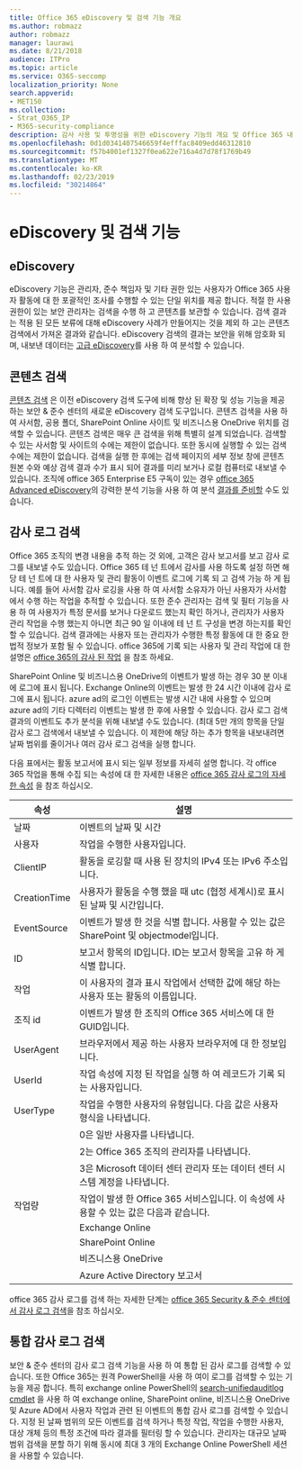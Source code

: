 ```yaml
---
title: Office 365 eDiscovery 및 검색 기능 개요
ms.author: robmazz
author: robmazz
manager: laurawi
ms.date: 8/21/2018
audience: ITPro
ms.topic: article
ms.service: O365-seccomp
localization_priority: None
search.appverid:
- MET150
ms.collection:
- Strat_O365_IP
- M365-security-compliance
description: 감사 사용 및 투명성을 위한 eDiscovery 기능의 개요 및 Office 365 내의 기타 검색 기능
ms.openlocfilehash: 0d1d0341407546659f4efffac8409edd46312810
ms.sourcegitcommit: f57b4001ef1327f0ea622e716a4d7d78f1769b49
ms.translationtype: MT
ms.contentlocale: ko-KR
ms.lasthandoff: 02/23/2019
ms.locfileid: "30214864"
---
```

# <a name="ediscovery-and-search-features"></a>eDiscovery 및 검색 기능 

## <a name="ediscovery"></a>eDiscovery
eDiscovery 기능은 관리자, 준수 책임자 및 기타 권한 있는 사용자가 Office 365 사용자 활동에 대 한 포괄적인 조사를 수행할 수 있는 단일 위치를 제공 합니다. 적절 한 사용 권한이 있는 보안 관리자는 검색을 수행 하 고 콘텐츠를 보관할 수 있습니다. 검색 결과는 적용 된 모든 보류에 대해 eDiscovery 사례가 만들어지는 것을 제외 하 고는 콘텐츠 검색에서 가져온 결과와 같습니다. eDiscovery 검색의 결과는 보안을 위해 암호화 되며, 내보낸 데이터는 [고급 eDiscovery](https://support.office.com/article/office-365-advanced-ediscovery-fd53438a-a760-45f6-9df4-861b50161ae4)를 사용 하 여 분석할 수 있습니다.

## <a name="content-search"></a>콘텐츠 검색
[콘텐츠 검색](https://support.office.com/article/Run-a-Content-Search-in-the-Office-365-Security-Compliance-Center-61852fd9-fe8a-4880-a339-cb19ed3bff4a) 은 이전 eDiscovery 검색 도구에 비해 향상 된 확장 및 성능 기능을 제공 하는 보안 & 준수 센터의 새로운 eDiscovery 검색 도구입니다. 콘텐츠 검색을 사용 하 여 사서함, 공용 폴더, SharePoint Online 사이트 및 비즈니스용 OneDrive 위치를 검색할 수 있습니다. 콘텐츠 검색은 매우 큰 검색을 위해 특별히 설계 되었습니다. 검색할 수 있는 사서함 및 사이트의 수에는 제한이 없습니다. 또한 동시에 실행할 수 있는 검색 수에는 제한이 없습니다. 검색을 실행 한 후에는 검색 페이지의 세부 정보 창에 콘텐츠 원본 수와 예상 검색 결과 수가 표시 되어 결과를 미리 보거나 로컬 컴퓨터로 내보낼 수 있습니다. 조직에 office 365 Enterprise E5 구독이 있는 경우 [office 365 Advanced eDiscovery](http://go.microsoft.com/fwlink/p/?LinkID=620116)의 강력한 분석 기능을 사용 하 여 분석 [결과를 준비할](https://support.office.com/article/Run-a-Content-Search-in-the-Office-365-Security-Compliance-Center-61852fd9-fe8a-4880-a339-cb19ed3bff4a#prepare) 수도 있습니다.

## <a name="audit-log-search"></a>감사 로그 검색
Office 365 조직의 변경 내용을 추적 하는 것 외에, 고객은 감사 보고서를 보고 감사 로그를 내보낼 수도 있습니다. Office 365 테 넌 트에서 감사를 사용 하도록 설정 하면 해당 테 넌 트에 대 한 사용자 및 관리 활동이 이벤트 로그에 기록 되 고 검색 가능 하 게 됩니다. 예를 들어 사서함 감사 로깅을 사용 하 여 사서함 소유자가 아닌 사용자가 사서함에서 수행 하는 작업을 추적할 수 있습니다. 또한 준수 관리자는 검색 및 필터 기능을 사용 하 여 사용자가 특정 문서를 보거나 다운로드 했는지 확인 하거나, 관리자가 사용자 관리 작업을 수행 했는지 아니면 최근 90 일 이내에 테 넌 트 구성을 변경 하는지를 확인할 수 있습니다. 검색 결과에는 사용자 또는 관리자가 수행한 특정 활동에 대 한 중요 한 법적 정보가 포함 될 수 있습니다. office 365에 기록 되는 사용자 및 관리 작업에 대 한 설명은 [office 365의 감사 된 작업](https://support.office.com/article/Search-the-audit-log-in-the-Office-365-Security-Compliance-Center-0d4d0f35-390b-4518-800e-0c7ec95e946c#auditlogevents) 을 참조 하세요.

SharePoint Online 및 비즈니스용 OneDrive의 이벤트가 발생 하는 경우 30 분 이내에 로그에 표시 됩니다. Exchange Online의 이벤트는 발생 한 24 시간 이내에 감사 로그에 표시 됩니다. azure ad의 로그인 이벤트는 발생 시간 내에 사용할 수 있으며 azure ad의 기타 디렉터리 이벤트는 발생 한 후에 사용할 수 있습니다. 감사 로그 검색 결과의 이벤트도 추가 분석을 위해 내보낼 수도 있습니다. (최대 5만 개의 항목을 단일 감사 로그 검색에서 내보낼 수 있습니다. 이 제한에 해당 하는 추가 항목을 내보내려면 날짜 범위를 줄이거나 여러 감사 로그 검색을 실행 합니다.

다음 표에서는 활동 보고서에 표시 되는 일부 정보를 자세히 설명 합니다. 각 office 365 작업을 통해 수집 되는 속성에 대 한 자세한 내용은 [office 365 감사 로그의 자세한 속성](https://support.office.com/article/detailed-properties-in-the-office-365-audit-log-ce004100-9e7f-443e-942b-9b04098fcfc3
) 을 참조 하십시오.

| 속성 | 설명 |
|----------------|----------------------------------------------------------------------------------------------------------------------|
| 날짜 | 이벤트의 날짜 및 시간 |
| 사용자 | 작업을 수행한 사용자입니다. |
| ClientIP | 활동을 로깅할 때 사용 된 장치의 IPv4 또는 IPv6 주소입니다. |
| CreationTime | 사용자가 활동을 수행 했을 때 utc (협정 세계시)로 표시 된 날짜 및 시간입니다. |
| EventSource | 이벤트가 발생 한 것을 식별 합니다. 사용할 수 있는 값은 SharePoint 및 objectmodel입니다. |
| ID | 보고서 항목의 ID입니다. ID는 보고서 항목을 고유 하 게 식별 합니다. |
| 작업 | 이 사용자의 결과 표시 작업에서 선택한 값에 해당 하는 사용자 또는 활동의 이름입니다. |
| 조직 id | 이벤트가 발생 한 조직의 Office 365 서비스에 대 한 GUID입니다. |
| UserAgent | 브라우저에서 제공 하는 사용자 브라우저에 대 한 정보입니다. |
| UserId | 작업 속성에 지정 된 작업을 실행 하 여 레코드가 기록 되는 사용자입니다. |
| UserType | 작업을 수행한 사용자의 유형입니다. 다음 값은 사용자 형식을 나타냅니다. |
|  | 0은 일반 사용자를 나타냅니다. |
|  | 2는 Office 365 조직의 관리자를 나타냅니다. |
|  | 3은 Microsoft 데이터 센터 관리자 또는 데이터 센터 시스템 계정을 나타냅니다. |
| 작업량 | 작업이 발생 한 Office 365 서비스입니다. 이 속성에 사용할 수 있는 값은 다음과 같습니다. |
|  | Exchange Online |
|  | SharePoint Online |
|  | 비즈니스용 OneDrive |
|  | Azure Active Directory 보고서 |


office 365 감사 로그를 검색 하는 자세한 단계는 [office 365 Security & 준수 센터에서 감사 로그 검색](https://support.office.com/article/Search-the-audit-log-in-the-Office-365-Security-Compliance-Center-0d4d0f35-390b-4518-800e-0c7ec95e946c)을 참조 하십시오.

## <a name="search-unified-audit-log"></a>통합 감사 로그 검색
보안 & 준수 센터의 감사 로그 검색 기능을 사용 하 여 통합 된 감사 로그를 검색할 수 있습니다. 또한 Office 365는 원격 PowerShell을 사용 하 여이 로그를 검색할 수 있는 기능을 제공 합니다. 특히 exchange online PowerShell의 [search-unifiedauditlog cmdlet](https://docs.microsoft.com/powershell/module/exchange/policy-and-compliance-audit/Search-UnifiedAuditLog?view=exchange-ps) 을 사용 하 여 exchange online, SharePoint online, 비즈니스용 OneDrive 및 Azure AD에서 사용자 작업과 관련 된 이벤트의 통합 감사 로그를 검색할 수 있습니다. 지정 된 날짜 범위의 모든 이벤트를 검색 하거나 특정 작업, 작업을 수행한 사용자, 대상 개체 등의 특정 조건에 따라 결과를 필터링 할 수 있습니다. 관리자는 대규모 날짜 범위 검색을 분할 하기 위해 동시에 최대 3 개의 Exchange Online PowerShell 세션을 사용할 수 있습니다.

